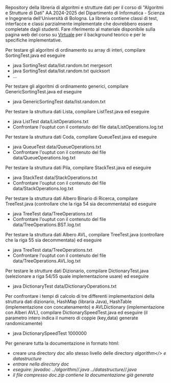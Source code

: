 Repository della libreria di algoritmi e strutture dati per il corso di "Algoritmi e Strutture di Dati" AA.2024-2025 del Dipartimento di Informatica - Scienza e Ingegneria dell'Università di Bologna. La libreria contiene classi di test, interfacce e classi parzialmente implementate che dovrebbero essere completate dagli studenti. Fare riferimento al materiale disponibile sulla pagina web del corso su [Virtuale](https://virtuale.unibo.it/course/view.php?id=58894) per il background teorico e per le specifiche implementative.

Per testare gli algoritmi di ordinamento su array di interi, compilare SortingTest.java ed eseguire
- java SortingTest data/list.random.txt mergesort
- java SortingTest data/list.random.txt quicksort
- ...


Per testare gli algoritmi di ordinamento generici, compilare GenericSortingTest.java ed eseguire
- java GenericSortingTest data/list.random.txt


Per testare la struttura dati Lista, compilare ListTest.java ed eseguire
- java ListTest data/ListOperations.txt
- Confrontare l'ouptut con il contenuto del file data/ListOperations.log.txt


Per testare la struttura dati Coda, compilare QueueTest.java ed eseguire
- java QueueTest data/QueueOperations.txt
- Confrontare l'ouptut con il contenuto del file data/QueueOperations.log.txt


Per testare la struttura dati Pila, compilare StackTest.java ed eseguire
- java StackTest data/StackOperations.txt
- Confrontare l'ouptut con il contenuto del file data/StackOperations.log.txt


Per testare la struttura dati Albero Binario di Ricerca, compilare TreeTest.java (controllare che la riga 54 sia decommentata) ed eseguire
- java TreeTest data/TreeOperations.txt
- Confrontare l'ouptut con il contenuto del file data/TreeOperations.BST.log.txt


Per testare la struttura dati Albero AVL, compilare TreeTest.java (controllare che la riga 55 sia decommentata) ed eseguire
- java TreeTest data/TreeOperations.txt
- Confrontare l'ouptut con il contenuto del file data/TreeOperations.AVL.log.txt

Per testare le strutture dati Dizionario, compilare DictionaryTest.java (selezionare a riga 54/55 quale implementazione usare) ed eseguire
- java DictionaryTest data/DictionaryOperations.txt

Per confrontare i tempi di calcolo di tre differenti implementazioni della struttura dati dizionario, HashMap (libraria Java), HashTable (implementazione con concatenamento) e AVLDictionary (implementazione con Alberi AVL), compilare DictionarySpeedTest.java ed eseguire
(il parametro intero indica il numero di coppie (key,data) generate randomicamente)
- java DictionarySpeedTest 1000000

Per generare tutta la documentazione in formato html:
- creare una directory <i>doc</i> allo stesso livello delle directory <i>algorithm</> e <i>datastructure</i>
- entrare nella directory <i>doc</i>
- eseguire: javadoc ../algorithm/*/*.java ../datastructure/*/*.java
- il file compresso doc.zip contiene la documentazione già generata
